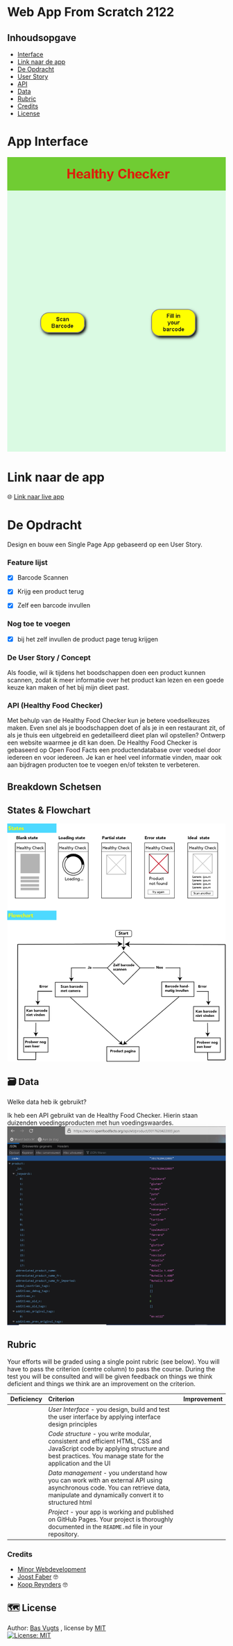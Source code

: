 # Web App From Scratch 2122

## Inhoudsopgave
- [Interface](#App-Interface)
- [Link naar de app](#Link-naar-de-app)
- [De Opdracht](#De-Opdracht)
- [User Story](#de-user-story--concept)
- [API](#api-healthy-food-checker)
- [Data](#-data)
- [Rubric](#rubric)
- [Credits](#credits)
- [License](#%EF%B8%8F-license)

# App Interface
![Interface van de app](https://raw.githubusercontent.com/basv1996/web-app-from-scratch-2122/main/spa/img/Interface.png)

# Link naar de app
:globe_with_meridians: [Link naar live app](https://basv1996.github.io/web-app-from-scratch-2122/spa/) 



# De Opdracht
Design en bouw een Single Page App gebaseerd op een User Story.

### Feature lijst
- [x] Barcode Scannen
- [x] Krijg een product terug
- [x] Zelf een barcode invullen


### Nog toe te voegen
- [x] bij het zelf invullen de product page terug krijgen


### De User Story / Concept

Als foodie, wil ik tijdens het boodschappen doen een product kunnen scannen, 
zodat ik meer informatie over het product kan lezen en een goede keuze kan maken of het bij mijn dieet past.

### API (Healthy Food Checker)
Met behulp van de Healthy Food Checker kun je betere voedselkeuzes maken. Even snel als je boodschappen doet of als je in een restaurant zit, of als je thuis een uitgebreid en gedetailleerd dieet plan wil opstellen? Ontwerp een website waarmee je dit kan doen. De Healthy Food Checker is gebaseerd op Open Food Facts een productendatabase over voedsel door iedereen en voor iedereen. Je kan er heel veel informatie vinden, maar ook aan bijdragen producten toe te voegen en/of teksten te verbeteren.


## Breakdown Schetsen

## States & Flowchart
![States & Flowchart](https://raw.githubusercontent.com/basv1996/web-app-from-scratch-2122/main/spa/img/FlowChart_PSA_V1.0.jpg)

## 🗃 Data
Welke data heb ik gebruikt?

Ik heb een API gebruikt van de Healthy Food Checker. Hierin staan duizenden voedingsproducten met hun voedingswaardes.  
![Ruwe dataset](https://raw.githubusercontent.com/basv1996/web-app-from-scratch-2122/main/spa/img/RawData.png)


## Rubric

Your efforts will be graded using a single point rubric (see below). You will have to pass the criterion (centre column) to pass the course. During the test you will be consulted and will be given feedback on things we think deficient and things we think are an improvement on the criterion.

| Deficiency | Criterion | Improvement |
|:--|:--|:--|
|  | *User Interface* - you design, build and test the user interface by applying interface design principles |  |
|  | *Code structure* - you write modular, consistent and efficient HTML, CSS and JavaScript code by applying structure and best practices. You manage state for the application and the UI |  |
|  | *Data management* - you understand how you can work with an external API using asynchronous code. You can retrieve data, manipulate and dynamically convert it to structured html |  |
|  | *Project* - your app is working and published on GitHub Pages. Your project is thoroughly documented in the `README.md` file in your repository.  |  |

### Credits
-  [Minor Webdevelopment](https://github.com/cmda-tt/course-21-22) 
- [Joost Faber](https://github.com/joostf) :nerd_face:
- [Koop Reynders](https://github.com/KoopReynders) :nerd_face:



## 🗺️ License
Author: [Bas Vugts](https://github.com/basv1996) , license by
[MIT]()      
[![License: MIT](https://img.shields.io/badge/License-MIT-yellow.svg)](https://opensource.org/licenses/MIT)






<!-- replace the code in the /docs folder with your own, so you can showcase your work with GitHub Pages 🌍 -->

<!-- Add a nice poster image here at the end of the week, showing off your shiny frontend 📸 -->

<!-- Maybe a table of contents here? 📚 -->

<!-- How about a section that describes how to install this project? 🤓 -->

<!-- ...but how does one use this project? What are its features 🤔 -->

<!-- What external data source is featured in your project and what are its properties 🌠 -->

<!-- Maybe a checklist of done stuff and stuff still on your wishlist? ✅ -->

<!-- How about a license here? 📜 (or is it a licence?) 🤷 -->
